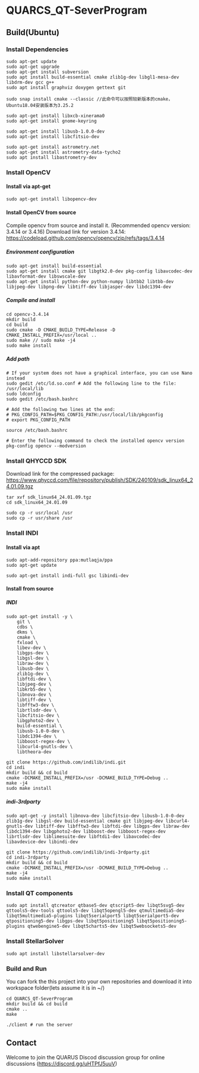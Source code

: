 # QUARCS_QT-SeverProgram

## Build(Ubuntu)

### Install Dependencies

```shell
sudo apt-get update
sudo apt-get upgrade
sudo apt-get install subversion
sudo apt install build-essential cmake zlib1g-dev libgl1-mesa-dev libdrm-dev gcc g++
sudo apt install graphviz doxygen gettext git 

sudo snap install cmake --classic //此命令可以按照较新版本的cmake，Ubuntu18.04安装版本为3.25.2

sudo apt-get install libxcb-xinerama0
sudo apt-get install gnome-keyring

sudo apt-get install libusb-1.0.0-dev
sudo apt-get install libcfitsio-dev

sudo apt-get install astrometry.net
sudo apt-get install astrometry-data-tycho2
sudo apt install libastrometry-dev
```

### Install OpenCV

#### Install via apt-get

```shell
sudo apt-get install libopencv-dev
```

#### Install OpenCV from source

Compile opencv from source and install it. (Recommended opencv version: 3.4.14 or 3.4.16)
Download link for version 3.4.14: <https://codeload.github.com/opencv/opencv/zip/refs/tags/3.4.14>

##### Environment configuration

```shell
sudo apt-get install build-essential 
sudo apt-get install cmake git libgtk2.0-dev pkg-config libavcodec-dev libavformat-dev libswscale-dev
sudo apt-get install python-dev python-numpy libtbb2 libtbb-dev libjpeg-dev libpng-dev libtiff-dev libjasper-dev libdc1394-dev
```
  
##### Compile and install

```shell
cd opencv-3.4.14
mkdir build
cd build
sudo cmake -D CMAKE_BUILD_TYPE=Release -D CMAKE_INSTALL_PREFIX=/usr/local ..
sudo make // sudo make -j4
sudo make install
```

##### Add path

```shell
# If your system does not have a graphical interface, you can use Nano instead
sudo gedit /etc/ld.so.conf # Add the following line to the file: /usr/local/lib
sudo ldconfig
sudo gedit /etc/bash.bashrc

# Add the following two lines at the end:
# PKG_CONFIG_PATH=$PKG_CONFIG_PATH:/usr/local/lib/pkgconfig
# export PKG_CONFIG_PATH

source /etc/bash.bashrc

# Enter the following command to check the installed opencv version
pkg-config opencv --modversion
```

### Install QHYCCD SDK

Download link for the compressed package: <https://www.qhyccd.com/file/repository/publish/SDK/240109/sdk_linux64_24.01.09.tgz>

```shell
tar xvf sdk_linux64_24.01.09.tgz
cd sdk_linux64_24.01.09

sudo cp -r usr/local /usr
sudo cp -r usr/share /usr
```

### Install INDI

#### Install via apt

```shell
sudo apt-add-repository ppa:mutlaqja/ppa
sudo apt-get update

sudo apt-get install indi-full gsc libindi-dev
```

#### Install from source

##### INDI

```shell
sudo apt-get install -y \
    git \
    cdbs \
    dkms \
    cmake \
    fxload \
    libev-dev \
    libgps-dev \
    libgsl-dev \
    libraw-dev \
    libusb-dev \
    zlib1g-dev \
    libftdi-dev \
    libjpeg-dev \
    libkrb5-dev \
    libnova-dev \
    libtiff-dev \
    libfftw3-dev \
    librtlsdr-dev \
    libcfitsio-dev \
    libgphoto2-dev \
    build-essential \
    libusb-1.0-0-dev \
    libdc1394-dev \
    libboost-regex-dev \
    libcurl4-gnutls-dev \
    libtheora-dev

git clone https://github.com/indilib/indi.git
cd indi
mkdir build && cd build
cmake -DCMAKE_INSTALL_PREFIX=/usr -DCMAKE_BUILD_TYPE=Debug ..
make -j4
sudo make install
```

##### indi-3rdparty

```shell
sudo apt-get -y install libnova-dev libcfitsio-dev libusb-1.0-0-dev zlib1g-dev libgsl-dev build-essential cmake git libjpeg-dev libcurl4-gnutls-dev libtiff-dev libfftw3-dev libftdi-dev libgps-dev libraw-dev libdc1394-dev libgphoto2-dev libboost-dev libboost-regex-dev librtlsdr-dev liblimesuite-dev libftdi1-dev libavcodec-dev libavdevice-dev libindi-dev

git clone https://github.com/indilib/indi-3rdparty.git
cd indi-3rdparty
mkdir build && cd build
cmake -DCMAKE_INSTALL_PREFIX=/usr -DCMAKE_BUILD_TYPE=Debug ..
make -j4
sudo make install
```

### Install QT components

```shell
sudo apt install qtcreator qtbase5-dev qtscript5-dev libqt5svg5-dev qttools5-dev-tools qttools5-dev libqt5opengl5-dev qtmultimedia5-dev libqt5multimedia5-plugins libqt5serialport5 libqt5serialport5-dev qtpositioning5-dev libgps-dev libqt5positioning5 libqt5positioning5-plugins qtwebengine5-dev libqt5charts5-dev libqt5websockets5-dev
```

### Install StellarSolver

```shell
sudo apt install libstellarsolver-dev
```

### Build and Run

You can fork the this project into your own repositories and download it into workspace folder(lets assume it is in ~/)

```shell
cd QUARCS_QT-SeverProgram
mkdir build && cd build
cmake ..
make

./client # run the server
```

## Contact

Welcome to join the QUARUS Discod discussion group for online discussions (<https://discord.gg/uHTPfJ5uuV>)

